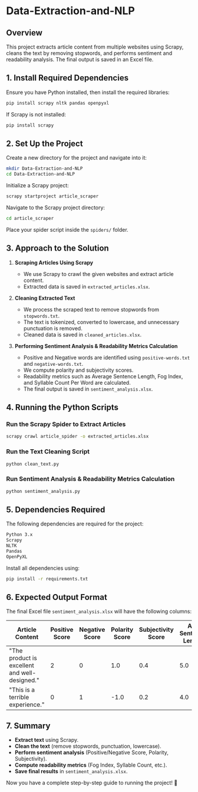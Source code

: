 # Data-Extraction-and-NLP

## **Overview**
This project extracts article content from multiple websites using Scrapy, cleans the text by removing stopwords, and performs sentiment and readability analysis. The final output is saved in an Excel file.

## **1. Install Required Dependencies**
Ensure you have Python installed, then install the required libraries:

```bash
pip install scrapy nltk pandas openpyxl
```

If Scrapy is not installed:

```bash
pip install scrapy
```

## **2. Set Up the Project**
Create a new directory for the project and navigate into it:

```bash
mkdir Data-Extraction-and-NLP
cd Data-Extraction-and-NLP
```

Initialize a Scrapy project:

```bash
scrapy startproject article_scraper
```

Navigate to the Scrapy project directory:

```bash
cd article_scraper
```

Place your spider script inside the `spiders/` folder.

## **3. Approach to the Solution**
1. **Scraping Articles Using Scrapy**  
   - We use Scrapy to crawl the given websites and extract article content.  
   - Extracted data is saved in `extracted_articles.xlsx`.

2. **Cleaning Extracted Text**  
   - We process the scraped text to remove stopwords from `stopwords.txt`.
   - The text is tokenized, converted to lowercase, and unnecessary punctuation is removed.
   - Cleaned data is saved in `cleaned_articles.xlsx`.

3. **Performing Sentiment Analysis & Readability Metrics Calculation**  
   - Positive and Negative words are identified using `positive-words.txt` and `negative-words.txt`.
   - We compute polarity and subjectivity scores.
   - Readability metrics such as Average Sentence Length, Fog Index, and Syllable Count Per Word are calculated.
   - The final output is saved in `sentiment_analysis.xlsx`.

## **4. Running the Python Scripts**

### **Run the Scrapy Spider to Extract Articles**
```bash
scrapy crawl article_spider -o extracted_articles.xlsx
```

### **Run the Text Cleaning Script**
```bash
python clean_text.py
```

### **Run Sentiment Analysis & Readability Metrics Calculation**
```bash
python sentiment_analysis.py
```

## **5. Dependencies Required**
The following dependencies are required for the project:

```txt
Python 3.x
Scrapy
NLTK
Pandas
OpenPyXL
```

Install all dependencies using:

```bash
pip install -r requirements.txt
```

## **6. Expected Output Format**
The final Excel file `sentiment_analysis.xlsx` will have the following columns:

| Article Content | Positive Score | Negative Score | Polarity Score | Subjectivity Score | Avg Sentence Length | Percent Complex Words | Fog Index | Syllable Per Word | Personal Pronouns | Avg Word Length |
|----------------|---------------|---------------|---------------|------------------|-------------------|------------------|---------|----------------|------------------|----------------|
| "The product is excellent and well-designed." | 2 | 0 | 1.0 | 0.4 | 5.0 | 0.2 | 2.08 | 1.5 | 0 | 4.2 |
| "This is a terrible experience." | 0 | 1 | -1.0 | 0.2 | 4.0 | 0.1 | 1.64 | 1.2 | 1 | 4.0 |


## **7. Summary**
- **Extract text** using Scrapy.
- **Clean the text** (remove stopwords, punctuation, lowercase).
- **Perform sentiment analysis** (Positive/Negative Score, Polarity, Subjectivity).
- **Compute readability metrics** (Fog Index, Syllable Count, etc.).
- **Save final results** in `sentiment_analysis.xlsx`.

Now you have a complete step-by-step guide to running the project! 🚀

